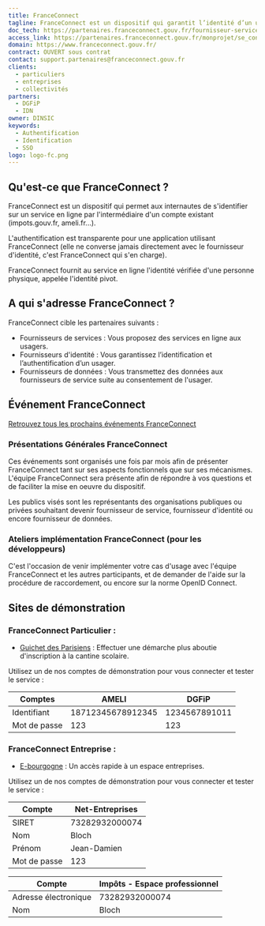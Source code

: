 ```yaml
---
title: FranceConnect
tagline: FranceConnect est un dispositif qui garantit l’identité d’un usager en se reposant sur des comptes certifiés existants.
doc_tech: https://partenaires.franceconnect.gouv.fr/fournisseur-service
access_link: https://partenaires.franceconnect.gouv.fr/monprojet/se_connecter_pour_editer/
domain: https://www.franceconnect.gouv.fr/
contract: OUVERT sous contrat
contact: support.partenaires@franceconnect.gouv.fr
clients:
  - particuliers
  - entreprises
  - collectivités
partners:
  - DGFiP
  - IDN
owner: DINSIC
keywords:
  - Authentification
  - Identification
  - SSO
logo: logo-fc.png
---
```


## Qu'est-ce que FranceConnect ?

FranceConnect est un dispositif qui permet aux internautes de s'identifier sur un service en ligne par l'intermédiaire d'un compte existant (impots.gouv.fr, ameli.fr...).

L'authentification est transparente pour une application utilisant FranceConnect (elle ne converse jamais directement avec le fournisseur d'identité, c'est FranceConnect qui s'en charge).

FranceConnect fournit au service en ligne l'identité vérifiée d'une personne physique, appelée l'identité pivot.

## A qui s'adresse FranceConnect ?

FranceConnect cible les partenaires suivants :

* Fournisseurs de services : Vous proposez des services en ligne aux usagers.
* Fournisseurs d'identité : Vous garantissez l’identification et l’authentification d’un usager.
* Fournisseurs de données : Vous transmettez des données aux fournisseurs de service suite au consentement de l'usager.

## Événement FranceConnect

<a href="https://www.franceconnect.gouv.fr/evenements" rel="noopener" target="_blank">Retrouvez tous les prochains événements FranceConnect</a>

### Présentations Générales FranceConnect

Ces événements sont organisés une fois par mois afin de présenter FranceConnect tant sur ses aspects fonctionnels que sur ses mécanismes. L'équipe FranceConnect sera présente afin de répondre à vos questions et de faciliter la mise en oeuvre du dispositif.

Les publics visés sont les représentants des organisations publiques ou privées souhaitant devenir fournisseur de service, fournisseur d'identité ou encore fournisseur de données.

### Ateliers implémentation FranceConnect (pour les développeurs)

C'est l'occasion de venir implémenter votre cas d'usage avec l'équipe FranceConnect et les autres participants, et de demander de l'aide sur la procédure de raccordement, ou encore sur la norme OpenID Connect.


## Sites de démonstration

### FranceConnect Particulier :

* [Guichet des Parisiens](https://guichet-parisiens.integ01.dev-franceconnect.fr/) : Effectuer une démarche plus aboutie d'inscription à la cantine scolaire.

Utilisez un de nos comptes de démonstration pour vous connecter et tester le service :

| Comptes        | AMELI                                        | DGFiP                                                                     |
|----------------|----------------------------------------------|---------------------------------------------------------------------------|
| Identifiant    | 18712345678912345                            | 1234567891011                                                             |
| Mot de passe   | 123                                          | 123                                                                       |

### FranceConnect Entreprise :

* [E-bourgogne](https://fse2.integ01.dev-franceconnect.fr/) : Un accès rapide à un espace entreprises.

Utilisez un de nos comptes de démonstration pour vous connecter et tester le service :

| Compte                    | Net-Entreprises                                                                                               |
|---------------------------|---------------------------------------------------------------------------------------------------------------|
| SIRET                     | 73282932000074                                                                                                |
| Nom                       | Bloch                                                                                                         |
| Prénom                    | Jean-Damien                                                                                                   |
| Mot de passe              | 123                                                                                                           |

| Compte                    | Impôts - Espace professionnel                                                                                 |
|---------------------------|---------------------------------------------------------------------------------------------------------------|
| Adresse électronique      | 73282932000074                                                                                                |
| Nom                       | Bloch                                                                                                         |
